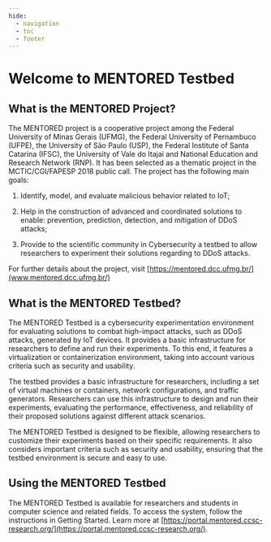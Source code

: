 ```yaml
---
hide:
  - navigation
  - toc
  - footer
---
```


# Welcome to MENTORED Testbed

## What is the MENTORED Project?

The MENTORED project is a cooperative project among the Federal University of Minas Gerais (UFMG), the Federal University of Pernambuco (UFPE), the University of São Paulo (USP), the Federal Institute of Santa Catarina (IFSC), the University of Vale do Itajai and National Education and Research Network (RNP). It has been selected as a thematic project in the MCTIC/CGI/FAPESP 2018 public call. The project has the following main goals:

1. Identify, model, and evaluate malicious behavior related to IoT; 

2. Help in the construction of advanced and coordinated solutions to enable: prevention, prediction, detection, and mitigation of DDoS attacks; 

3. Provide to the scientific community in Cybersecurity a testbed to allow researchers to experiment their solutions regarding to DDoS attacks.

For further details about the project, visit [https://mentored.dcc.ufmg.br/](www.mentored.dcc.ufmg.br/)

## What is the MENTORED Testbed?

The MENTORED Testbed is a cybersecurity experimentation environment for evaluating solutions to combat high-impact attacks, such as DDoS attacks, generated by IoT devices. It provides a basic infrastructure for researchers to define and run their experiments. To this end, it features a virtualization or containerization environment, taking into account various criteria such as security and usability.

The testbed provides a basic infrastructure for researchers, including a set of virtual machines or containers, network configurations, and traffic generators. Researchers can use this infrastructure to design and run their experiments, evaluating the performance, effectiveness, and reliability of their proposed solutions against different attack scenarios.

The MENTORED Testbed is designed to be flexible, allowing researchers to customize their experiments based on their specific requirements. It also considers important criteria such as security and usability, ensuring that the testbed environment is secure and easy to use.

## Using the MENTORED Testbed

The MENTORED Testbed is available for researchers and students in computer science and related fields. To access the system, follow the instructions in Getting Started. Learn more at [https://portal.mentored.ccsc-research.org/](https://portal.mentored.ccsc-research.org/).